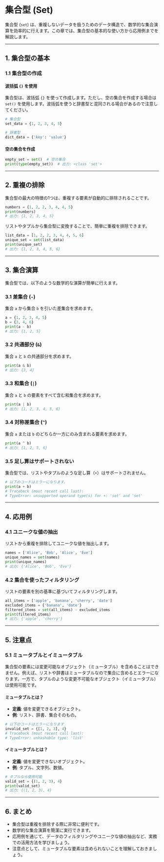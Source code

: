 # 集合型 (Set)

集合型 (`set`) は、重複しないデータを扱うためのデータ構造で、数学的な集合演算を効率的に行えます。この章では、集合型の基本的な使い方から応用例までを解説します。

---

## 1. 集合型の基本

### 1.1 集合型の作成

#### 波括弧 `{}` を使用
集合型は、波括弧 `{}` を使って作成します。ただし、空の集合を作成する場合は `set()` を使用します。波括弧を使うと辞書型と混同される場合があるので注意してください。

```python
# 集合型
set_data = {1, 2, 3, 4, 5}

# 辞書型
dict_data = {'key': 'value'}
```

#### 空の集合を作成

```python
empty_set = set()  # 空の集合
print(type(empty_set))  # 出力: <class 'set'>
```

---

## 2. 重複の排除

集合型の最大の特徴の1つは、重複する要素が自動的に排除されることです。

```python
numbers = {1, 2, 2, 3, 4, 4, 5}
print(numbers)
# 出力: {1, 2, 3, 4, 5}
```

リストやタプルから集合型に変換することで、簡単に重複を排除できます。

```python
list_data = [1, 2, 2, 3, 4, 4, 5, 6]
unique_set = set(list_data)
print(unique_set)
# 出力: {1, 2, 3, 4, 5, 6}
```

---

## 3. 集合演算

集合型では、以下のような数学的な演算が簡単に行えます。

### 3.1 差集合 (`-`)
集合 `a` から集合 `b` を引いた差集合を求めます。

```python
a = {1, 2, 3, 4, 5}
b = {3, 4, 6}
print(a - b)
# 出力: {1, 2, 5}
```

### 3.2 共通部分 (`&`)
集合 `a` と `b` の共通部分を求めます。

```python
print(a & b)
# 出力: {3, 4}
```

### 3.3 和集合 (`|`)
集合 `a` と `b` の要素をすべて含む和集合を求めます。

```python
print(a | b)
# 出力: {1, 2, 3, 4, 5, 6}
```

### 3.4 対称差集合 (`^`)
集合 `a` または `b` のどちらか一方にのみ含まれる要素を求めます。

```python
print(a ^ b)
# 出力: {1, 2, 5, 6}
```

### 3.5 足し算はサポートされない
集合型では、リストやタプルのような足し算（`+`）はサポートされません。

```python
# 以下のコードはエラーになります。
print(a + b)
# Traceback (most recent call last):
# TypeError: unsupported operand type(s) for +: 'set' and 'set'
```

---

## 4. 応用例

### 4.1 ユニークな値の抽出
リストから重複を排除してユニークな値を抽出します。

```python
names = ['Alice', 'Bob', 'Alice', 'Eve']
unique_names = set(names)
print(unique_names)
# 出力: {'Alice', 'Bob', 'Eve'}
```

### 4.2 集合を使ったフィルタリング
リストの要素を別の基準に基づいてフィルタリングします。

```python
all_items = ['apple', 'banana', 'cherry', 'date']
excluded_items = {'banana', 'date'}
filtered_items = set(all_items) - excluded_items
print(filtered_items)
# 出力: {'apple', 'cherry'}
```

---

## 5. 注意点

### 5.1 ミュータブルとイミュータブル
集合型の要素には変更可能なオブジェクト（ミュータブル）を含めることはできません。例えば、リストや辞書はミュータブルなので集合に含めるとエラーになります。一方で、タプルのような変更不可能なオブジェクト（イミュータブル）は使用可能です。

#### ミュータブルとは？
- **定義**: 値を変更できるオブジェクト。
- **例**: リスト、辞書、集合そのもの。

```python
# 以下のコードはエラーになります
invalid_set = {[1, 2, 3], 4}
# Traceback (most recent call last):
# TypeError: unhashable type: 'list'
```

#### イミュータブルとは？
- **定義**: 値を変更できないオブジェクト。
- **例**: タプル、文字列、数値。

```python
# タプルなら使用可能
valid_set = {(1, 2, 3), 4}
print(valid_set)
# 出力: {(1, 2, 3), 4}
```

---

## 6. まとめ
- 集合型は重複を排除する際に非常に便利です。
- 数学的な集合演算を簡潔に実行できます。
- 応用例を通じて、データのフィルタリングやユニークな値の抽出など、実務での活用方法を学びましょう。
- 注意点として、ミュータブルな要素は含められないことを理解しておきましょう。

